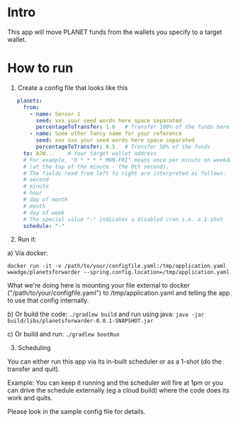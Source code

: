 # Intro 

This app will move PLANET funds from the wallets you specify to a target wallet.

# How to run

1. Create a config file that looks like this

```yaml
   planets:
     from:
       - name: Sensor 1    
         seed: xxx your seed words here space separated 
         percentageToTransfer: 1.0   # Transfer 100% of the funds here
       - name: Some other fancy name for your reference
         seed: xxx xxx your seed words here space separated
         percentageToTransfer: 0.5   # Transfer 50% of the funds 
     to: AJW...    # Your target wallet address 
     # For example, "0 * * * * MON-FRI" means once per minute on weekdays
     # (at the top of the minute - the 0th second).
     # The fields read from left to right are interpreted as follows.
     # second
     # minute
     # hour
     # day of month
     # month
     # day of week
     # The special value "-" indicates a disabled cron i.e. a 1 shot
     schedule: "-"

```

2. Run it:

a) Via docker: 

`docker run -it -v /path/to/your/configfile.yaml:/tmp/application.yaml  wwadge/planetsforwarder --spring.config.location=/tmp/application.yaml`

What we're doing here is mounting your file external to docker ("/path/to/your/configfile.yaml") to /tmp/application.yaml and telling the app to use that config internally.

b) Or build the code: `./gradlew build` and run using java: `java -jar build/libs/planetsforwarder-0.0.1-SNAPSHOT.jar`

c) Or build and run: `./gradlew bootRun`


3. Scheduling

You can either run this app via its in-built scheduler or as a 1-shot (do the transfer and quit). 

Example: You can keep it running and the scheduler will fire at 1pm or
you can drive the schedule externally (eg a cloud build) where the code does its work and quits.

Please look in the sample config file for details.